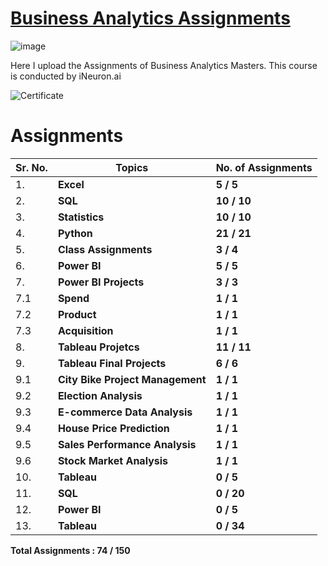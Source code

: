 # [Business Analytics Assignments](https://github.com/MohammadWasiq0786/Business-Analytics-Masters-Assignments)

![image](https://user-images.githubusercontent.com/57321948/196933065-4b16c235-f3b9-4391-9cfe-4affcec87c35.png)

Here I upload the Assignments of Business Analytics Masters. This course is conducted by iNeuron.ai

![Certificate](https://github.com/MohammadWasiq0786/Business-Analytics-Masters-Assignments/blob/main/Certificate/iNeuron%20Business%20Analytics.png)


# Assignments

| **Sr. No.**| **Topics**                       | **No. of Assignments** |
|------------|----------------------------------|------------------------|
| 1.         | **Excel**                        | **5 / 5**              |
| 2.         | **SQL**                          | **10 / 10**            |
| 3.         | **Statistics**                   | **10 / 10**            |
| 4.         | **Python**                       | **21 / 21**            |
| 5.         | **Class Assignments**            | **3 / 4**              |
| 6.         | **Power BI**                     | **5 / 5**              |
| 7.         | **Power BI Projects**            | **3 / 3**              |
| 7.1        | **Spend**                        | **1 / 1**              |
| 7.2        | **Product**                      | **1 / 1**              |
| 7.3        | **Acquisition**                  | **1 / 1**              |
| 8.         | **Tableau Projetcs**             | **11 / 11**            |
| 9.         | **Tableau Final Projects**       | **6 / 6**              |
| 9.1        | **City Bike Project Management** | **1 / 1**              |
| 9.2        | **Election Analysis**            | **1 / 1**              |
| 9.3        | **E-commerce Data Analysis**     | **1 / 1**              |
| 9.4        | **House Price Prediction**       | **1 / 1**              |
| 9.5        | **Sales Performance Analysis**   | **1 / 1**              |
| 9.6        | **Stock Market Analysis**        | **1 / 1**              |
| 10.        | **Tableau**                      | **0 / 5**              |
| 11.        | **SQL**                          | **0 / 20**             |
| 12.        | **Power BI**                     | **0 / 5**              |
| 13.        | **Tableau**                      | **0 / 34**             |

**Total Assignments : 74 / 150**



